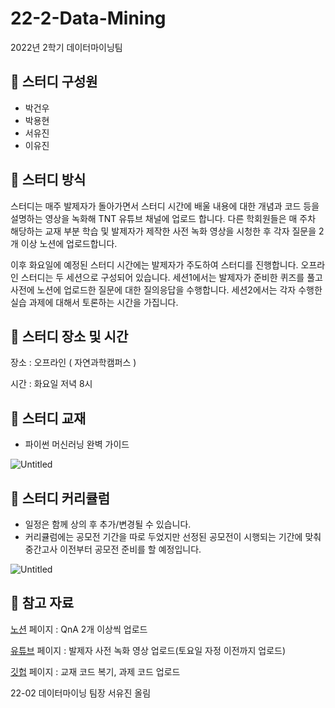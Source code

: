 # 22-2-Data-Mining
2022년 2학기 데이터마이닝팀

## 🔔 스터디 구성원

- 박건우
- 박용현
- 서유진
- 이유진

## 🔔 스터디 방식

스터디는 매주 발제자가 돌아가면서 스터디 시간에 배울 내용에 대한 개념과 코드 등을 설명하는 영상을 녹화해 TNT 유튜브 채널에 업로드 합니다. 다른 학회원들은 매 주차 해당하는 교재 부분 학습 및 발제자가 제작한 사전 녹화 영상을 시청한 후 각자 질문을 2개 이상 노션에 업로드합니다. 

이후 화요일에 예정된 스터디 시간에는 발제자가 주도하여 스터디를 진행합니다. 오프라인 스터디는 두 세션으로 구성되어 있습니다. 세션1에서는 발제자가 준비한 퀴즈를 풀고 사전에 노션에 업로드한 질문에 대한 질의응답을 수행합니다. 세션2에서는 각자 수행한 실습 과제에 대해서 토론하는 시간을 가집니다. 

## 🔔 스터디 장소 및 시간

장소 : 오프라인 ( 자연과학캠퍼스 )

시간 : 화요일 저녁 8시

## 🔔 스터디 교재

- 파이썬 머신러닝 완벽 가이드

![Untitled](https://s3-us-west-2.amazonaws.com/secure.notion-static.com/4d3b85d4-4913-414e-bf0a-bc405d170b8c/Untitled.png)

## 🔔 스터디 커리큘럼

- 일정은 함께 상의 후 추가/변경될 수 있습니다.
- 커리큘럼에는 공모전 기간을 따로 두었지만 선정된 공모전이 시행되는 기간에 맞춰 중간고사 이전부터 공모전 준비를 할 예정입니다.

![Untitled](https://s3-us-west-2.amazonaws.com/secure.notion-static.com/8c99ea27-0cc6-4e98-89d2-16e855324031/Untitled.png)

## 🔔 참고 자료

[노션](https://www.notion.so/2022-2-TNT-2a13d773da5a4d4a8850f305c361d7ce) 페이지 : QnA 2개 이상씩 업로드 

[유튜브](https://www.youtube.com/channel/UCmx25Y3u1S-5rkoVvWdXWaw) 페이지 : 발제자 사전 녹화 영상 업로드(토요일 자정 이전까지 업로드)

[깃헙](https://github.com/skku-tnt/22-2-Data-Mining) 페이지 : 교재 코드 복기, 과제 코드 업로드

22-02 데이터마이닝 팀장 서유진 올림

